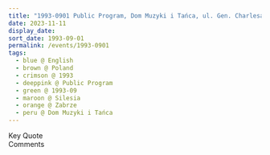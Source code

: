 ```yaml
---
title: "1993-0901 Public Program, Dom Muzyki i Tańca, ul. Gen. Charlesa De Gaulle'a 17, Zabrze, Silesia, Poland"
date: 2023-11-11
display_date: 
sort_date: 1993-09-01
permalink: /events/1993-0901
tags:
  - blue @ English
  - brown @ Poland
  - crimson @ 1993
  - deeppink @ Public Program
  - green @ 1993-09
  - maroon @ Silesia
  - orange @ Zabrze
  - peru @ Dom Muzyki i Tańca
---
```


<wave-list>
  <list-title color="green" width="75">Key Quote</list-title>
  <list-item color="BlanchedAlmond"  width="200"></list-item>
  <list-item color="Lavender"></list-item>
  <list-item color="BlanchedAlmond"></list-item>
</wave-list>

<br>

<wave-list>
  <list-title color="green" width="75">Comments</list-title>
  <list-item color="BlanchedAlmond"  width="200"></list-item>
  <list-item color="Lavender"></list-item>
  <list-item color="BlanchedAlmond"></list-item>
</wave-list>